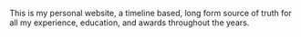 This is my personal website, a timeline based, long form source of truth for all my experience, education, and awards throughout the years.
